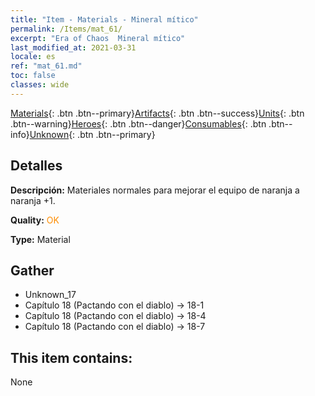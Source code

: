 ```yaml
---
title: "Item - Materials - Mineral mítico"
permalink: /Items/mat_61/
excerpt: "Era of Chaos  Mineral mítico"
last_modified_at: 2021-03-31
locale: es
ref: "mat_61.md"
toc: false
classes: wide
---
```

 [Materials](/es/Items/){: .btn .btn--primary}[Artifacts](/es/Items/Artifacts/){: .btn .btn--success}[Units](/es/Items/Units/){: .btn .btn--warning}[Heroes](/es/Items/Heroes/){: .btn .btn--danger}[Consumables](/es/Items/Consumables/){: .btn .btn--info}[Unknown](/es/Items/Unknown/){: .btn .btn--primary}

## Detalles
 **Descripción:** Materiales normales para mejorar el equipo de naranja a naranja +1.

 **Quality:** <span style="color: #FF8C00">OK</span>

 **Type:** Material

## Gather

*    Unknown_17 
*    Capítulo 18 (Pactando con el diablo) -> 18-1 
*    Capítulo 18 (Pactando con el diablo) -> 18-4 
*    Capítulo 18 (Pactando con el diablo) -> 18-7 

## This item contains:

  None

